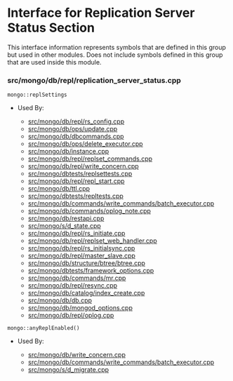 
# Interface for Replication Server Status Section
This interface information represents symbols that are defined in this group but used in other modules.  Does not include symbols defined in this group that are used inside this module.

### src/mongo/db/repl/replication\_server\_status.cpp

<div></div>

    mongo::replSettings

- Used By:

    - [src/mongo/db/repl/rs\_config.cpp](../../../../replication/replica\_set\_configuration)
    - [src/mongo/db/ops/update.cpp](../../../../core\_query\_system/update\_system)
    - [src/mongo/db/dbcommands.cpp](../../../../query\_and\_operation\_handling/database\_commands)
    - [src/mongo/db/ops/delete\_executor.cpp](../../../../core\_query\_system/delete\_operations)
    - [src/mongo/db/instance.cpp](../../../../storage/storage\_layer\_structure)
    - [src/mongo/db/repl/replset\_commands.cpp](../../../../replication/replication\_commands)
    - [src/mongo/db/repl/write\_concern.cpp](../../../../replication/write\_concern)
    - [src/mongo/dbtests/replsettests.cpp](../../../../tests/unit\_tests)
    - [src/mongo/db/repl/repl\_start.cpp](../../../../replication/replication\_initialization)
    - [src/mongo/db/ttl.cpp](../../../../query\_and\_operation\_handling/indexing)
    - [src/mongo/dbtests/repltests.cpp](../../../../tests/unit\_tests)
    - [src/mongo/db/commands/write\_commands/batch\_executor.cpp](../../../../network/write\_commands)
    - [src/mongo/db/commands/oplog\_note.cpp](../../../../query\_and\_operation\_handling/database\_commands)
    - [src/mongo/db/restapi.cpp](../../../../network/web\_server)
    - [src/mongo/s/d\_state.cpp](../../../../sharding/mongod\_sharding\_metadata)
    - [src/mongo/db/repl/rs\_initiate.cpp](../../../../replication/replica\_set\_configuration)
    - [src/mongo/db/repl/replset\_web\_handler.cpp](../../../../replication/replication\_web\_interface)
    - [src/mongo/db/repl/rs\_initialsync.cpp](../../../../replication/data\_sync)
    - [src/mongo/db/repl/master\_slave.cpp](../../../../replication/master\_slave)
    - [src/mongo/db/structure/btree/btree.cpp](../../../../query\_and\_operation\_handling/indexing)
    - [src/mongo/dbtests/framework\_options.cpp](../../../../tests/unit\_tests)
    - [src/mongo/db/commands/mr.cpp](../../../../query\_and\_operation\_handling/database\_commands)
    - [src/mongo/db/repl/resync.cpp](../../../../replication/data\_sync)
    - [src/mongo/db/catalog/index\_create.cpp](../../../../storage/storage\_layer\_structure)
    - [src/mongo/db/db.cpp](../../../../process\_management/mongos\_and\_mongod\_mains)
    - [src/mongo/db/mongod\_options.cpp](../../../../process\_management/mongod\_and\_mongos\_command\_line\_options)
    - [src/mongo/db/repl/oplog.cpp](../../../../replication/data\_sync)

<div></div>

    mongo::anyReplEnabled()

- Used By:

    - [src/mongo/db/write\_concern.cpp](../../../../replication/write\_concern)
    - [src/mongo/db/commands/write\_commands/batch\_executor.cpp](../../../../network/write\_commands)
    - [src/mongo/s/d\_migrate.cpp](../../../../sharding/chunk\_management)

